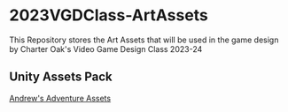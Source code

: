# 2023VGDClass-ArtAssets
This Repository stores the Art Assets that will be used in the game design by Charter Oak's Video Game Design Class 2023-24

## Unity Assets Pack 
[Andrew's Adventure Assets](https://drive.google.com/drive/folders/1abp15qrhFL4ER_ubpLypjh_6kufT_cDx?usp=drive_link)
